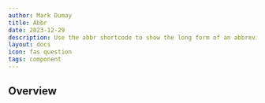 ```yaml
---
author: Mark Dumay
title: Abbr
date: 2023-12-29
description: Use the abbr shortcode to show the long form of an abbrevitation.
layout: docs
icon: fas question
tags: component
---
```


## Overview


